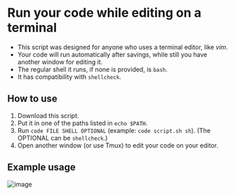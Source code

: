 # Run your code while editing on a terminal

* This script was designed for anyone who uses a terminal editor, like *vim*.
* Your code will run automatically after savings, while still you have another window for editing it.
* The regular shell it runs, if none is provided, is `bash`.
* It has compatibility with `shellcheck`.

## How to use

1. Download this script.
2. Put it in one of the paths listed in `echo $PATH`.
3. Run `code FILE SHELL OPTIONAL` (example: `code script.sh sh`). (The OPTIONAL can be `shellcheck`.)
4. Open another window (or use Tmux) to edit your code on your editor.

## Example usage

![image](https://github.com/guifigueiredo007/run-code-terminal/assets/172327521/61b42c44-dd66-4e98-9a38-980673ad7b99)

